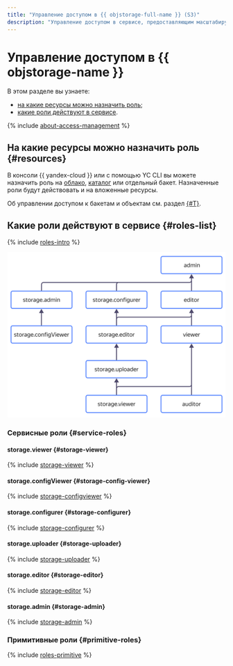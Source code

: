```yaml
---
title: "Управление доступом в {{ objstorage-full-name }} (S3)"
description: "Управление доступом в сервисе, предоставляющим масштабируемое решение для хранения данных — {{ objstorage-full-name }} (S3). В разделе описано, на какие ресурсы можно назначить роль, какие роли действуют в сервисе."
---
```


# Управление доступом в {{ objstorage-name }}

В этом разделе вы узнаете:

* [на какие ресурсы можно назначить роль](#resources);
* [какие роли действуют в сервисе](#roles-list).

{% include [about-access-management](../../_includes/iam/about-access-management.md) %}

## На какие ресурсы можно назначить роль {#resources}

В консоли {{ yandex-cloud }} или с помощью YC CLI вы можете назначить роль на [облако](../../resource-manager/concepts/resources-hierarchy.md#cloud), [каталог](../../resource-manager/concepts/resources-hierarchy.md#folder) или отдельный бакет. Назначенные роли будут действовать и на вложенные ресурсы.

Об управлении доступом к бакетам и объектам см. раздел [{#T}](../concepts/acl.md).

## Какие роли действуют в сервисе {#roles-list}

{% include [roles-intro](../../_includes/roles-intro.md) %}

![service-roles-hierarchy](../../_assets/storage/service-roles-hierarchy.svg)

### Сервисные роли {#service-roles}

#### storage.viewer {#storage-viewer}

{% include [storage-viewer](../../_roles/storage/viewer.md) %}

#### storage.configViewer {#storage-config-viewer}

{% include [storage-configviewer](../../_roles/storage/configViewer.md) %}

#### storage.configurer {#storage-configurer}

{% include [storage-configurer](../../_roles/storage/configurer.md) %}

#### storage.uploader {#storage-uploader}

{% include [storage-uploader](../../_roles/storage/uploader.md) %}

#### storage.editor {#storage-editor}

{% include [storage-editor](../../_roles/storage/editor.md) %}

#### storage.admin {#storage-admin}

{% include [storage-admin](../../_roles/storage/admin.md) %}


### Примитивные роли {#primitive-roles}

{% include [roles-primitive](../../_includes/roles-primitive.md) %}